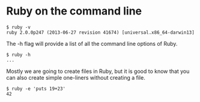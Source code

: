 # Ruby on the command line


```
$ ruby -v
ruby 2.0.0p247 (2013-06-27 revision 41674) [universal.x86_64-darwin13]
```




The -h flag will provide a list of all the command line options of Ruby.


```
$ ruby -h
...
```




Mostly we are going to create files in Ruby, but it is good to know that you can also
create simple one-liners without creating a file.


```
$ ruby -e 'puts 19+23'
42
```


